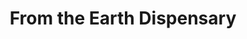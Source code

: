 ---
title: "From the Earth Dispensary"
url: /kansas-city/from-the-earth-dispensary/
shop: cannabis
---